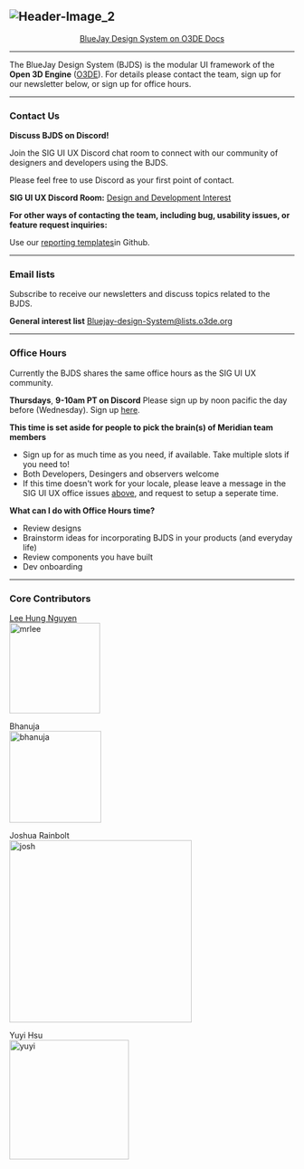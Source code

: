 ![Header-Image_2](https://user-images.githubusercontent.com/82846749/188246233-0af7aa3e-118c-4a08-b4a7-e980f3f013f0.jpg)
---
<p align="center">
    <a href="https://www.o3de.org/docs/tools-ui/" target="_blank">BlueJay Design System on O3DE Docs</a>
</p>


---

The BlueJay Design System (BJDS) is the modular UI framework of the **Open 3D Engine** (<a href="https://www.o3de.org/" target="_blank">O3DE</a>). For details please contact the team, sign up for our newsletter below, or sign up for office hours.

---

### **Contact Us**

**Discuss BJDS on Discord!**

Join the SIG UI UX Discord chat room to connect with our community of designers and developers using the BJDS. 

Please feel free to use Discord as your first point of contact.

**SIG UI UX Discord Room:** <a href="https://discord.com/channels/805939474655346758/816043761687068712" target="_blank">Design and Development Interest</a>

**For other ways of contacting the team, including bug, usability issues, or feature request inquiries:**

Use our <a href="https://google.com" target="_blank">reporting templates</a>in Github.

---

### **Email lists**

Subscribe to receive our newsletters and discuss topics related to the BJDS.

**General interest list** <a href="https://lists.o3de.org/g/Bluejay-design-System" target="_blank">Bluejay-design-System@lists.o3de.org</a>

---

### **Office Hours**

Currently the BJDS shares the same office hours as the SIG UI UX community.

**Thursdays**, **9-10am PT on Discord**
Please sign up by noon pacific the day before (Wednesday).
Sign up <a href="https://github.com/o3de/sig-ui-ux/issues" target="_blank">here</a>.

**This time is set aside for people to pick the brain(s) of Meridian team members**

* Sign up for as much time as you need, if available. Take multiple slots if you need to!
* Both Developers, Desingers and observers welcome
* If this time doesn't work for your locale, please leave a message in the SIG UI UX office issues <a href="https://github.com/o3de/sig-ui-ux/issues" target='_blank'>above</a>, and request to setup a seperate time.

**What can I do with Office Hours time?**

* Review designs
* Brainstorm ideas for incorporating BJDS in your products (and everyday life)
* Review components you have built
* Dev onboarding

---

### **Core Contributors**

<a href="mrlee#8206" target="_blank">Lee Hung Nguyen</a><br>
<img width="160" alt="mrlee" src="https://user-images.githubusercontent.com/82846749/188248368-08e64eb3-1c13-4b74-850e-71c5d685b454.png">

Bhanuja</br>
<img width="162" alt="bhanuja" src="https://user-images.githubusercontent.com/82846749/188248404-9668292d-9686-4ee9-b125-308c697b3db8.png">

Joshua Rainbolt</br>
<img width="322" alt="josh" src="https://user-images.githubusercontent.com/82846749/188248374-57472ebc-91ed-4761-8571-b77f7d270989.png">

Yuyi Hsu</br>
<img width="211" alt="yuyi" src="https://user-images.githubusercontent.com/82846749/188248372-464469ab-afef-41af-bfc9-fae07e4d64ed.png">
